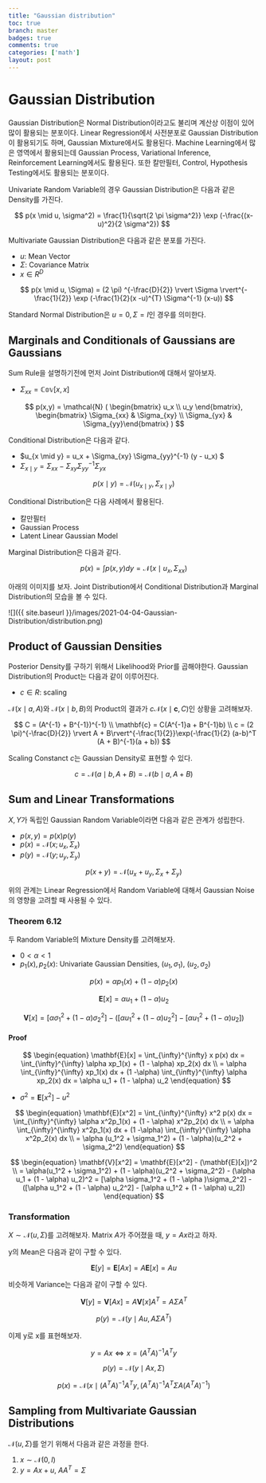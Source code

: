```yaml
---
title: "Gaussian distribution"
toc: true
branch: master
badges: true
comments: true
categories: ['math']
layout: post
---
```


# Gaussian Distribution

Gaussian Distribution은 Normal Distribution이라고도 불리며 계산상 이점이 있어 많이 활용되는 분포이다.
Linear Regression에서 사전분포로 Gaussian Distribution이 활용되기도 하며, Gaussian Mixture에서도 활용된다.
Machine Learning에서 많은 영역에서 활용되는데 Gaussian Process, Variational Inference, Reinforcement Learning에서도 활용된다.
또한 칼만필터, Control, Hypothesis Testing에서도 활용되는 분포이다.

Univariate Random Variable의 경우 Gaussian Distribution은 다음과 같은 Density를 가진다.

$$
p(x \mid u, \sigma^2) = \frac{1}{\sqrt{2 \pi \sigma^2}} \exp (-\frac{(x-u)^2}{2 \sigma^2})
$$

Multivariate Gaussian Distribution은 다음과 같은 분포를 가진다.

- $u$: Mean Vector
- $\Sigma$: Covariance Matrix
- $x \in R^D$

$$
p(x \mid u, \Sigma) =  (2 \pi) ^{-\frac{D}{2}} \rvert \Sigma \rvert^{-\frac{1}{2}} \exp (-\frac{1}{2}(x -u)^{T} \Sigma^{-1} (x-u))
$$


Standard Normal Distribution은 $u=0, \Sigma=I$인 경우를 의미한다.

## Marginals and Conditionals of Gaussians are Gaussians

Sum Rule을 설명하기전에 먼저 Joint Distribution에 대해서 알아보자.

- $\Sigma_{xx} = \mathbb{Cov}[x, x]$

$$
p(x,y) = \mathcal{N} (
    \begin{bmatrix} u_x \\ u_y \end{bmatrix},
    \begin{bmatrix} \Sigma_{xx} & \Sigma_{xy} \\ \Sigma_{yx} & \Sigma_{yy}\end{bmatrix}
) 
$$

Conditional Distribution은 다음과 같다.

- $u_{x \mid y} = u_x + \Sigma_{xy} \Sigma_{yy}^{-1} (y - u_x) $
- $\Sigma_{x \mid y} = \Sigma_{xx} - \Sigma_{xy}\Sigma_{yy}^{-1}\Sigma_{yx}$

$$
p(x \mid y) = \mathcal{N} (u_{x \mid y}, \Sigma_{x \mid y})
$$

Conditional Distribution은 다음 사례에서 활용된다.

- 칼만필터
- Gaussian Process
- Latent Linear Gaussian Model

Marginal Distribution은 다음과 같다.

$$
p(x) = \int p(x, y) dy = \mathcal{N} (x \mid u_x, \Sigma_{xx})
$$

아래의 이미지를 보자.
Joint Distribution에서 Conditional Distribution과 Marginal Distribution의 모습을 볼 수 있다.

![]({{ site.baseurl }}/images/2021-04-04-Gaussian-Distribution/distribution.png)



## Product of Gaussian Densities

Posterior Density를 구하기 위해서 Likelihood와 Prior를 곱해야한다.
Gaussian Distribution의 Product는 다음과 같이 이루어진다.

- $c \in R$: scaling
  

$\mathcal{N}(x \mid a, A)$와 $\mathcal{N}(x \mid b, B)$의 Product의 결과가 $c\mathcal{N}(x \mid \mathbf{c}, C)$인 상황을 고려해보자.


$$
C = (A^{-1} + B^{-1})^{-1} \\
\mathbf{c} = C(A^{-1}a + B^{-1}b) \\ 
c = (2 \pi)^{-\frac{D}{2}} \rvert  A + B\rvert^{-\frac{1}{2}}\exp(-\frac{1}{2} (a-b)^T (A + B)^{-1}(a + b))
$$

Scaling Constanct $c$는 Gaussian Density로 표현할 수 있다.

$$
c = \mathcal{N}(a \mid b, A + B) = \mathcal{N}(b \mid a, A + B)
$$


## Sum and Linear Transformations

$X, Y$가 독립인 Gaussian Random Variable이라면 다음과 같은 관계가 성립한다.

- $p(x, y) = p(x) p(y)$
- $p(x) = \mathcal{N}(x; u_x, \Sigma_x)$
- $p(y) = \mathcal{N}(y; u_y, \Sigma_y)$

$$
p(x + y) = \mathcal{N}(u_x + u_y, \Sigma_x + \Sigma_y)
$$

위의 관계는 Linear Regression에서 Random Variable에 대해서 Gaussian Noise의 영향을 고려할 때 사용될 수 있다.


### Theorem 6.12

두 Random Variable의 Mixture Density를 고려해보자.

- $0 \lt \alpha \lt 1$
- $p_1(x), p_2(x)$: Univariate Gaussian Densities, $(u_1, \sigma_1)$, $(u_2, \sigma_2)$

$$
p(x) = \alpha p_1(x) + (1 - \alpha) p_2(x)
$$


$$
\mathbf{E}[x] = \alpha u_1 + (1 - \alpha) u_2
$$

$$
\mathbf{V}[x] = [\alpha \sigma_1^2 + (1 - \alpha )\sigma_2^2] - ([\alpha u_1^2 + (1 - \alpha) u_2^2] - [\alpha u_1^2 + (1 - \alpha) u_2])
$$

#### Proof

$$
\begin{equation}
\mathbf{E}[x] = \int_{\infty}^{\infty} x p(x) dx = \int_{\infty}^{\infty} \alpha xp_1(x) + (1 - \alpha) xp_2(x) dx \\
=  \alpha \int_{\infty}^{\infty} xp_1(x) dx + (1 -\alpha)  \int_{\infty}^{\infty} \alpha xp_2(x) dx
= \alpha u_1 + (1 - \alpha) u_2
\end{equation}
$$

- $\sigma^2 = \mathbf{E}[x^2] - u^2$

$$
\begin{equation}
\mathbf{E}[x^2] = \int_{\infty}^{\infty} x^2 p(x) dx = \int_{\infty}^{\infty} \alpha x^2p_1(x) + (1 - \alpha) x^2p_2(x) dx \\
= \alpha \int_{\infty}^{\infty} x^2p_1(x) dx + (1 -\alpha)  \int_{\infty}^{\infty} \alpha x^2p_2(x) dx \\
= \alpha (u_1^2 + \sigma_1^2) + (1 - \alpha)(u_2^2 + \sigma_2^2)
\end{equation}
$$


$$
\begin{equation}
\mathbf{V}[x^2] = \mathbf{E}[x^2] -  (\mathbf{E}[x])^2 \\
= \alpha(u_1^2 + \sigma_1^2) + (1 - \alpha)(u_2^2 + \sigma_2^2) - (\alpha u_1 + (1 - \alpha) u_2)^2
= [\alpha \sigma_1^2 + (1 - \alpha )\sigma_2^2] - ([\alpha u_1^2 + (1 - \alpha) u_2^2] - [\alpha u_1^2 + (1 - \alpha) u_2])
\end{equation}
$$

### Transformation

$X \sim \mathcal{N} (u, \Sigma)$를 고려해보자.
Matrix $A$가 주어졌을 때, $y = Ax$라고 하자.

y의 Mean은 다음과 같이 구할 수 있다.

$$
\mathbf{E}[y] = \mathbf{E}[Ax] = A \mathbf{E}[x] = Au
$$

비슷하게 Variance는 다음과 같이 구할 수 있다.

$$
\mathbf{V}[y] = \mathbf{V}[Ax] = A \mathbf{V}[x] A^T = A \Sigma A^T
$$

$$
p(y) = \mathcal{N}(y \mid Au, A \Sigma A^T)
$$

이제 y로 x를 표현해보자.

$$
y = Ax \iff x = (A^T A)^{-1} A^T y
$$

$$
p(y) = \mathcal{N} (y \mid Ax, \Sigma)
$$

$$
p(x) = \mathcal{N}(x \mid (A^T A)^{-1} A^T y, (A^T A)^{-1} A^T \Sigma A (A^T A)^{-1} )
$$


## Sampling from Multivariate Gaussian Distributions

$\mathcal{N}(u, \Sigma)$를 얻기 위해서 다음과 같은 과정을 한다.

1. $x \sim \mathcal{N}(0, I)$
2. $y = Ax + u$, $AA^T = \Sigma$
   